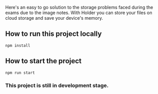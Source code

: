 
Here's an easy to go solution to the storage problems faced during the exams due to the image notes. With Holder you can store your files on cloud storage and save your device's memory.

## How to run this project locally
`npm install`

## How to start the project
`npm run start`

### This project is still in development stage.

